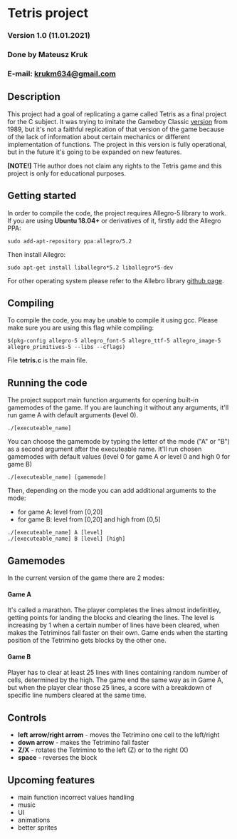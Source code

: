 # Tetris project
### Version 1.0 (11.01.2021)
### Done by Mateusz Kruk 
### E-mail: krukm634@gmail.com

## Description
This project had a goal of replicating a game called Tetris as a final project for the C subject. It was trying to imitate the Gameboy Classic [version](https://en.wikipedia.org/wiki/Tetris_(Game_Boy_video_game)) from 1989, but it's not a faithful replication of that version of the game because of the lack of information about certain mechanics or different implementation of functions. The project in this version is fully operational, but in the future it's going to be expanded on new features.

**[NOTE!]** THe author does not claim any rights to the Tetris game and this project is only for educational purposes. 

## Getting started
In order to compile the code, the project requires Allegro-5 library to work. If you are using **Ubuntu 18.04+** or derivatives of it, firstly add the Allegro PPA:
```
sudo add-apt-repository ppa:allegro/5.2
```
Then install Allegro:
```
sudo apt-get install liballegro*5.2 liballegro*5-dev
```  
For other operating system please refer to the Allebro library [github page](github.com/liballeg/allegro_wiki/wiki/Quickstart).

## Compiling
To compile the code, you may be unable to compile it using gcc. Please make sure you are using this flag while compiling:
```
$(pkg-config allegro-5 allegro_font-5 allegro_ttf-5 allegro_image-5 allegro_primitives-5 --libs --cflags)
```
File **tetris.c** is the main file.

## Running the code
The project support main function arguments for opening built-in gamemodes of the game. If you are launching it without any arguments, it'll run game A with default arguments (level 0).
```
./[executeable_name]
```

You can choose the gamemode by typing the letter of the mode ("A" or "B") as a second argument after the executeable name. It'll run chosen gamemodes with default values (level 0 for game A or level 0 and high 0 for game B)
```
./[executeable_name] [gamemode]
```

Then, depending on the mode you can add additional arguments to the mode:
- for game A: level from [0,20]
- for game B: level from [0,20] and high from [0,5]

```
./[executeable_name] A [level]
./[executeable_name] B [level] [high]
```

## Gamemodes
In the current version of the game there are 2 modes:

#### Game A
It's called a marathon. The player completes the lines almost indefinitley, getting points for landing the blocks and clearing the lines. The level is increasing by 1 when a certain number of lines have been cleared, when makes the Tetriminos fall faster on their own. Game ends when the starting position of the Tetrimino gets blocks by the other one.

#### Game B
Player has to clear at least 25 lines with lines containing random number of cells, determined by the high. The game end the same way as in Game A, but when the player clear those 25 lines, a score with a breakdown of specific line numbers cleared at the same time.

## Controls
- **left arrow/right arrom** - moves the Tetrimino one cell to the left/right
- **down arrow** - makes the Tetrimino fall faster
- **Z/X** - rotates the Tetrimino to the left (Z) or to the right (X)
- **space** -  reverses the block

## Upcoming features

- main function incorrect values handling
- music
- UI
- animations
- better sprites
